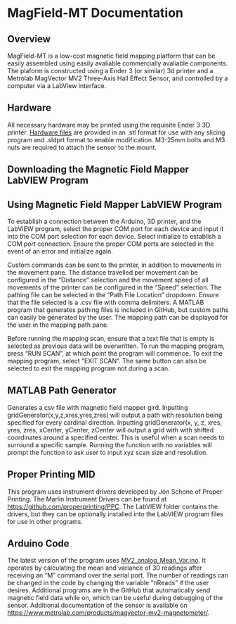 # MagField-MT Documentation

## Overview
MagField-MT is a low-cost magnetic field mapping platform that can be easily assembled using easily avaliable commercially avaliable components. The plaform is constructed using a Ender 3 (or similar) 3d printer and a Metrolab MagVector MV2 Three-Axis Hall Effect Sensor, and controlled by a computer via a LabView interface. 

## Hardware
All necessary hardware may be printed using the requisite Ender 3 3D printer. [Hardware files](Sensor%20Mounting%20Hardware) are provided in an .stl format for use with any slicing program and .sldprt format to enable modification. M3-25mm bolts and M3 nuts are required to attach the sensor to the mount. 

## Downloading the Magnetic Field Mapper LabVIEW Program

## Using Magnetic Field Mapper LabVIEW Program
To establish a connection between the Arduino, 3D printer, and the LabVIEW program, select the proper COM port for each device and input it into the COM port selection for each device. Select initialize to establish a COM port connection. Ensure the proper COM ports are selected in the event of an error and initialize again.

Custom commands can be sent to the printer, in addition to movements in the movement pane. The distance travelled per movement can be configured in the “Distance” selection and the movement speed of all movements of the printer can be configured in the “Speed” selection. The pathing file can be selected in the “Path File Location” dropdown. Ensure that the file selected is a .csv file with comma delimiters. A MATLAB program that generates pathing files is included in GitHub, but custom paths can easily be generated by the user. The mapping path can be displayed for the user in the mapping path pane.

Before running the mapping scan, ensure that a text file that is empty is selected as previous data will be overwritten. To run the mapping program, press “RUN SCAN”, at which point the program will commence. To exit the mapping program, select “EXIT SCAN”. The same button can also be selected to exit the mapping program not during a scan.

## MATLAB Path Generator
Generates a csv file with magnetic field mapper gird. Inputting gridGenerator(x,y,z,xres,yres,zres) will output a path with resolution being specified for every cardinal direction. Inputting gridGenerator(x, y, z, xres, yres, zres, xCenter, yCenter, zCenter will output a grid with with shifted coordinates around a specified center. This is useful when a scan needs to surround a specific sample. Running the function with no variables will prompt the function to ask user to input xyz scan size and resolution.

## Proper Printing MID
This program uses instrument drivers developed by Jón Schone of Proper Printing. The Marlin Instrument Drivers can be found at https://github.com/properprinting/PPC. The LabVIEW folder contains the drivers, but they can be optionally installed into the LabVIEW program files for use in other programs.

## Arduino Code
The latest version of the program uses [MV2_analog_Mean_Var.ino](Arduino%20Code/MV2%20Analog%20Mean%20Var/MV2_analog_Mean_Var). It operates by calculating the mean and variance of 30 readings after receiving an “M” command over the serial port. The number of readings can be changed in the code by changing the variable “nReads” if the user desires. Additional programs are in the GitHub that automatically send magnetic field data while on, which can be useful during debugging of the sensor. Additional documentation of the sensor is available on https://www.metrolab.com/products/magvector-mv2-magnetometer/.
